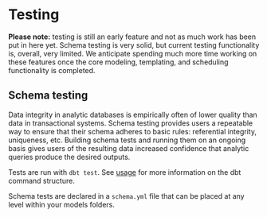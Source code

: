 # Testing

**Please note:** testing is still an early feature and not as much work has been put in here yet. Schema testing is very solid, but current testing functionality is, overall, very limited. We anticipate spending much more time working on these features once the core modeling, templating, and scheduling functionality is completed.

## Schema testing

Data integrity in analytic databases is empirically often of lower quality than data in transactional systems. Schema testing provides users a repeatable way to ensure that their schema adheres to basic rules: referential integrity, uniqueness, etc. Building schema tests and running them on an ongoing basis gives users of the resulting data increased confidence that analytic queries produce the desired outputs.

Tests are run with `dbt test`. See [usage](usage/) for more information on the dbt command structure.

Schema tests are declared in a `schema.yml` file that can be placed at any level within your models folders. 
